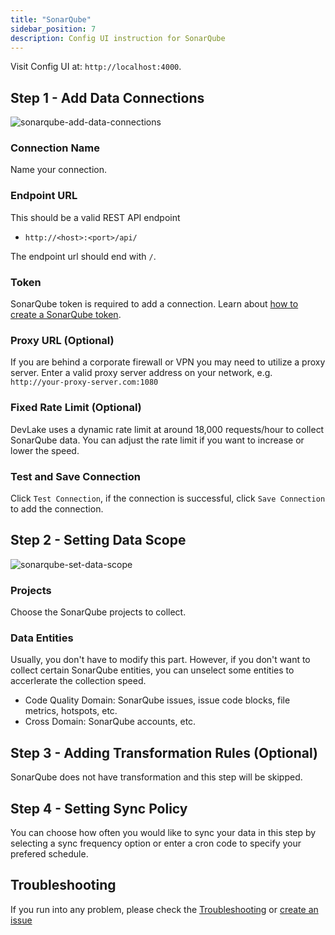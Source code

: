 ```yaml
---
title: "SonarQube"
sidebar_position: 7
description: Config UI instruction for SonarQube
---
```


Visit Config UI at: `http://localhost:4000`.

## Step 1 - Add Data Connections

![sonarqube-add-data-connections](/img/ConfigUI/sonarqube-add-data-connections.png)

### Connection Name

Name your connection.

### Endpoint URL

This should be a valid REST API endpoint

- `http://<host>:<port>/api/`

The endpoint url should end with `/`.

### Token

SonarQube token is required to add a connection. Learn about [how to create a SonarQube token](https://sonarqube.inria.fr/sonarqube/documentation/user-guide/user-token/).

### Proxy URL (Optional)

If you are behind a corporate firewall or VPN you may need to utilize a proxy server. Enter a valid proxy server address on your network, e.g. `http://your-proxy-server.com:1080`

### Fixed Rate Limit (Optional)

DevLake uses a dynamic rate limit at around 18,000 requests/hour to collect SonarQube data. You can adjust the rate limit if you want to increase or lower the speed.

### Test and Save Connection

Click `Test Connection`, if the connection is successful, click `Save Connection` to add the connection.

## Step 2 - Setting Data Scope

![sonarqube-set-data-scope](/img/ConfigUI/sonarqube-set-data-scope.png)

### Projects

Choose the SonarQube projects to collect.

### Data Entities

Usually, you don't have to modify this part. However, if you don't want to collect certain SonarQube entities, you can unselect some entities to accerlerate the collection speed.

- Code Quality Domain: SonarQube issues, issue code blocks, file metrics, hotspots, etc.
- Cross Domain: SonarQube accounts, etc.

## Step 3 - Adding Transformation Rules (Optional)
SonarQube does not have transformation and this step will be skipped.

## Step 4 - Setting Sync Policy

You can choose how often you would like to sync your data in this step by selecting a sync frequency option or enter a cron code to specify your prefered schedule.

## Troubleshooting

If you run into any problem, please check the [Troubleshooting](/Troubleshooting/Configuration.md) or [create an issue](https://github.com/apache/incubator-devlake/issues)
